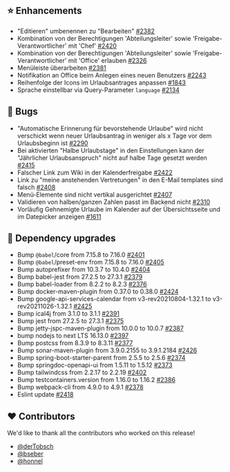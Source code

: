 ## ⭐ Enhancements

- "Editieren" umbenennen zu "Bearbeiten" [#2382](https://github.com/synyx/urlaubsverwaltung/issues/2382)
- Kombination von der Berechtigungen 'Abteilungsleiter' sowie 'Freigabe-Verantwortlicher' mit 'Chef'  [#2420](https://github.com/synyx/urlaubsverwaltung/issues/2420)
- Kombination von der Berechtigungen 'Abteilungsleiter' sowie 'Freigabe-Verantwortlicher' mit 'Office' erlauben [#2326](https://github.com/synyx/urlaubsverwaltung/issues/2326)
- Menüleiste überarbeiten [#2381](https://github.com/synyx/urlaubsverwaltung/issues/2381)
- Notifikation an Office beim Anlegen eines neuen Benutzers [#2243](https://github.com/synyx/urlaubsverwaltung/issues/2243)
- Reihenfolge der Icons im Urlaubsantrages anpassen [#1843](https://github.com/synyx/urlaubsverwaltung/issues/1843)
- Sprache einstellbar via Query-Parameter `language` [#2134](https://github.com/synyx/urlaubsverwaltung/issues/2134)

## 🐞 Bugs

- "Automatische Erinnerung für bevorstehende Urlaube" wird nicht verschickt wenn neuer Urlaubsantrag in weniger als x Tage vor dem Urlaubsbeginn ist [#2290](https://github.com/synyx/urlaubsverwaltung/issues/2290)
- Bei aktivierten "Halbe Urlaubstage" in den Einstellungen kann der "Jährlicher Urlaubsanspruch" nicht auf halbe Tage gesetzt werden [#2415](https://github.com/synyx/urlaubsverwaltung/issues/2415)
- Falscher Link zum Wiki in der Kalenderfreigabe [#2422](https://github.com/synyx/urlaubsverwaltung/issues/2422)
- Link zu "meine anstehenden Vertretungen" in den E-Mail templates sind falsch [#2408](https://github.com/synyx/urlaubsverwaltung/issues/2408)
- Menü-Elemente sind nicht vertikal ausgerichtet [#2407](https://github.com/synyx/urlaubsverwaltung/pull/2407)
- Validieren von halben/ganzen Zahlen passt im Backend nicht [#2310](https://github.com/synyx/urlaubsverwaltung/issues/2310)
- Vorläufig Gehnemigte Urlaube im Kalender auf der Übersichtsseite und im Datepicker anzeigen [#1611](https://github.com/synyx/urlaubsverwaltung/issues/1611)

## 🔨 Dependency upgrades

- Bump `@babel`/core from 7.15.8 to 7.16.0 [#2401](https://github.com/synyx/urlaubsverwaltung/pull/2401)
- Bump `@babel`/preset-env from 7.15.8 to 7.16.0 [#2405](https://github.com/synyx/urlaubsverwaltung/pull/2405)
- Bump autoprefixer from 10.3.7 to 10.4.0 [#2404](https://github.com/synyx/urlaubsverwaltung/pull/2404)
- Bump babel-jest from 27.2.5 to 27.3.1 [#2379](https://github.com/synyx/urlaubsverwaltung/pull/2379)
- Bump babel-loader from 8.2.2 to 8.2.3 [#2376](https://github.com/synyx/urlaubsverwaltung/pull/2376)
- Bump docker-maven-plugin from 0.37.0 to 0.38.0 [#2424](https://github.com/synyx/urlaubsverwaltung/pull/2424)
- Bump google-api-services-calendar from v3-rev20210804-1.32.1 to v3-rev20211026-1.32.1 [#2425](https://github.com/synyx/urlaubsverwaltung/pull/2425)
- Bump ical4j from 3.1.0 to 3.1.1 [#2391](https://github.com/synyx/urlaubsverwaltung/pull/2391)
- Bump jest from 27.2.5 to 27.3.1 [#2375](https://github.com/synyx/urlaubsverwaltung/pull/2375)
- Bump jetty-jspc-maven-plugin from 10.0.0 to 10.0.7 [#2387](https://github.com/synyx/urlaubsverwaltung/pull/2387)
- bump nodejs to next LTS 16.13.0 [#2397](https://github.com/synyx/urlaubsverwaltung/pull/2397)
- Bump postcss from 8.3.9 to 8.3.11 [#2377](https://github.com/synyx/urlaubsverwaltung/pull/2377)
- Bump sonar-maven-plugin from 3.9.0.2155 to 3.9.1.2184 [#2426](https://github.com/synyx/urlaubsverwaltung/pull/2426)
- Bump spring-boot-starter-parent from 2.5.5 to 2.5.6 [#2374](https://github.com/synyx/urlaubsverwaltung/pull/2374)
- Bump springdoc-openapi-ui from 1.5.11 to 1.5.12 [#2373](https://github.com/synyx/urlaubsverwaltung/pull/2373)
- Bump tailwindcss from 2.2.17 to 2.2.19 [#2402](https://github.com/synyx/urlaubsverwaltung/pull/2402)
- Bump testcontainers.version from 1.16.0 to 1.16.2 [#2386](https://github.com/synyx/urlaubsverwaltung/pull/2386)
- Bump webpack-cli from 4.9.0 to 4.9.1 [#2378](https://github.com/synyx/urlaubsverwaltung/pull/2378)
- Eslint update [#2418](https://github.com/synyx/urlaubsverwaltung/pull/2418)

## ❤️ Contributors

We'd like to thank all the contributors who worked on this release!

- [@derTobsch](https://github.com/derTobsch)
- [@bseber](https://github.com/bseber)
- [@honnel](https://github.com/honnel)
